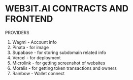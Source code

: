 # WEB3IT.AI CONTRACTS AND FRONTEND

PROVIDERS

1. Wagmi - Account info
2. Pinata - for image
3. Supabase - for storing subdomain related info
4. Vercel - for deployment
5. Microlink - for getting screenshot of websites
6. Moralis - for getting token transactions and owners
7. Rainbow - Wallet connect
